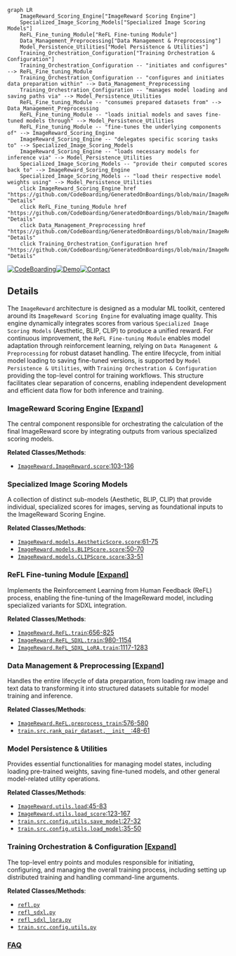 ```mermaid
graph LR
    ImageReward_Scoring_Engine["ImageReward Scoring Engine"]
    Specialized_Image_Scoring_Models["Specialized Image Scoring Models"]
    ReFL_Fine_tuning_Module["ReFL Fine-tuning Module"]
    Data_Management_Preprocessing["Data Management & Preprocessing"]
    Model_Persistence_Utilities["Model Persistence & Utilities"]
    Training_Orchestration_Configuration["Training Orchestration & Configuration"]
    Training_Orchestration_Configuration -- "initiates and configures" --> ReFL_Fine_tuning_Module
    Training_Orchestration_Configuration -- "configures and initiates data preparation within" --> Data_Management_Preprocessing
    Training_Orchestration_Configuration -- "manages model loading and saving paths via" --> Model_Persistence_Utilities
    ReFL_Fine_tuning_Module -- "consumes prepared datasets from" --> Data_Management_Preprocessing
    ReFL_Fine_tuning_Module -- "loads initial models and saves fine-tuned models through" --> Model_Persistence_Utilities
    ReFL_Fine_tuning_Module -- "fine-tunes the underlying components of" --> ImageReward_Scoring_Engine
    ImageReward_Scoring_Engine -- "delegates specific scoring tasks to" --> Specialized_Image_Scoring_Models
    ImageReward_Scoring_Engine -- "loads necessary models for inference via" --> Model_Persistence_Utilities
    Specialized_Image_Scoring_Models -- "provide their computed scores back to" --> ImageReward_Scoring_Engine
    Specialized_Image_Scoring_Models -- "load their respective model weights using" --> Model_Persistence_Utilities
    click ImageReward_Scoring_Engine href "https://github.com/CodeBoarding/GeneratedOnBoardings/blob/main/ImageReward/ImageReward_Scoring_Engine.md" "Details"
    click ReFL_Fine_tuning_Module href "https://github.com/CodeBoarding/GeneratedOnBoardings/blob/main/ImageReward/ReFL_Fine_tuning_Module.md" "Details"
    click Data_Management_Preprocessing href "https://github.com/CodeBoarding/GeneratedOnBoardings/blob/main/ImageReward/Data_Management_Preprocessing.md" "Details"
    click Training_Orchestration_Configuration href "https://github.com/CodeBoarding/GeneratedOnBoardings/blob/main/ImageReward/Training_Orchestration_Configuration.md" "Details"
```

[![CodeBoarding](https://img.shields.io/badge/Generated%20by-CodeBoarding-9cf?style=flat-square)](https://github.com/CodeBoarding/GeneratedOnBoardings)[![Demo](https://img.shields.io/badge/Try%20our-Demo-blue?style=flat-square)](https://www.codeboarding.org/demo)[![Contact](https://img.shields.io/badge/Contact%20us%20-%20contact@codeboarding.org-lightgrey?style=flat-square)](mailto:contact@codeboarding.org)

## Details

The `ImageReward` architecture is designed as a modular ML toolkit, centered around its `ImageReward Scoring Engine` for evaluating image quality. This engine dynamically integrates scores from various `Specialized Image Scoring Models` (Aesthetic, BLIP, CLIP) to produce a unified reward. For continuous improvement, the `ReFL Fine-tuning Module` enables model adaptation through reinforcement learning, relying on `Data Management & Preprocessing` for robust dataset handling. The entire lifecycle, from initial model loading to saving fine-tuned versions, is supported by `Model Persistence & Utilities`, with `Training Orchestration & Configuration` providing the top-level control for training workflows. This structure facilitates clear separation of concerns, enabling independent development and efficient data flow for both inference and training.

### ImageReward Scoring Engine [[Expand]](./ImageReward_Scoring_Engine.md)
The central component responsible for orchestrating the calculation of the final ImageReward score by integrating outputs from various specialized scoring models.


**Related Classes/Methods**:

- <a href="https://github.com/zai-org/ImageReward/blob/main/ImageReward/ImageReward.py#L103-L136" target="_blank" rel="noopener noreferrer">`ImageReward.ImageReward.score`:103-136</a>


### Specialized Image Scoring Models
A collection of distinct sub-models (Aesthetic, BLIP, CLIP) that provide individual, specialized scores for images, serving as foundational inputs to the ImageReward Scoring Engine.


**Related Classes/Methods**:

- <a href="https://github.com/zai-org/ImageReward/blob/main/ImageReward/models/AestheticScore.py#L61-L75" target="_blank" rel="noopener noreferrer">`ImageReward.models.AestheticScore.score`:61-75</a>
- <a href="https://github.com/zai-org/ImageReward/blob/main/ImageReward/models/BLIPScore.py#L50-L70" target="_blank" rel="noopener noreferrer">`ImageReward.models.BLIPScore.score`:50-70</a>
- <a href="https://github.com/zai-org/ImageReward/blob/main/ImageReward/models/CLIPScore.py#L33-L51" target="_blank" rel="noopener noreferrer">`ImageReward.models.CLIPScore.score`:33-51</a>


### ReFL Fine-tuning Module [[Expand]](./ReFL_Fine_tuning_Module.md)
Implements the Reinforcement Learning from Human Feedback (ReFL) process, enabling the fine-tuning of the ImageReward model, including specialized variants for SDXL integration.


**Related Classes/Methods**:

- <a href="https://github.com/zai-org/ImageReward/blob/main/ImageReward/ReFL.py#L656-L825" target="_blank" rel="noopener noreferrer">`ImageReward.ReFL.train`:656-825</a>
- <a href="https://github.com/zai-org/ImageReward/blob/main/ImageReward/ReFL_SDXL.py#L980-L1154" target="_blank" rel="noopener noreferrer">`ImageReward.ReFL_SDXL.train`:980-1154</a>
- <a href="https://github.com/zai-org/ImageReward/blob/main/ImageReward/ReFL_SDXL_LoRA.py#L1117-L1283" target="_blank" rel="noopener noreferrer">`ImageReward.ReFL_SDXL_LoRA.train`:1117-1283</a>


### Data Management & Preprocessing [[Expand]](./Data_Management_Preprocessing.md)
Handles the entire lifecycle of data preparation, from loading raw image and text data to transforming it into structured datasets suitable for model training and inference.


**Related Classes/Methods**:

- <a href="https://github.com/zai-org/ImageReward/blob/main/ImageReward/ReFL.py#L576-L580" target="_blank" rel="noopener noreferrer">`ImageReward.ReFL.preprocess_train`:576-580</a>
- <a href="https://github.com/zai-org/ImageReward/blob/main/train/src/rank_pair_dataset.py#L48-L61" target="_blank" rel="noopener noreferrer">`train.src.rank_pair_dataset.__init__`:48-61</a>


### Model Persistence & Utilities
Provides essential functionalities for managing model states, including loading pre-trained weights, saving fine-tuned models, and other general model-related utility operations.


**Related Classes/Methods**:

- <a href="https://github.com/zai-org/ImageReward/blob/main/ImageReward/utils.py#L45-L83" target="_blank" rel="noopener noreferrer">`ImageReward.utils.load`:45-83</a>
- <a href="https://github.com/zai-org/ImageReward/blob/main/ImageReward/utils.py#L123-L167" target="_blank" rel="noopener noreferrer">`ImageReward.utils.load_score`:123-167</a>
- <a href="https://github.com/zai-org/ImageReward/blob/main/train/src/config/utils.py#L27-L32" target="_blank" rel="noopener noreferrer">`train.src.config.utils.save_model`:27-32</a>
- <a href="https://github.com/zai-org/ImageReward/blob/main/train/src/config/utils.py#L35-L50" target="_blank" rel="noopener noreferrer">`train.src.config.utils.load_model`:35-50</a>


### Training Orchestration & Configuration [[Expand]](./Training_Orchestration_Configuration.md)
The top-level entry points and modules responsible for initiating, configuring, and managing the overall training process, including setting up distributed training and handling command-line arguments.


**Related Classes/Methods**:

- <a href="https://github.com/zai-org/ImageReward/blob/main/refl.py" target="_blank" rel="noopener noreferrer">`refl.py`</a>
- <a href="https://github.com/zai-org/ImageReward/blob/main/refl_sdxl.py" target="_blank" rel="noopener noreferrer">`refl_sdxl.py`</a>
- <a href="https://github.com/zai-org/ImageReward/blob/main/refl_sdxl_lora.py" target="_blank" rel="noopener noreferrer">`refl_sdxl_lora.py`</a>
- <a href="https://github.com/zai-org/ImageReward/blob/main/train/src/config/utils.py" target="_blank" rel="noopener noreferrer">`train.src.config.utils.py`</a>




### [FAQ](https://github.com/CodeBoarding/GeneratedOnBoardings/tree/main?tab=readme-ov-file#faq)
